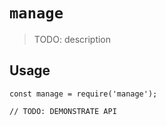# `manage`

> TODO: description

## Usage

```
const manage = require('manage');

// TODO: DEMONSTRATE API
```
